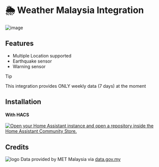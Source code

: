 # 🌦 Weather Malaysia Integration

![image](https://github.com/user-attachments/assets/b712ea13-ebc3-4813-b6b8-1e1049e7165e)

## Features
- Multiple Location supported
- Earthquake sensor
- Warning sensor

> [!Tip]
> This integration provides ONLY weekly data (7 days) at the moment

## Installation
#### With HACS
[![Open your Home Assistant instance and open a repository inside the Home Assistant Community Store.](https://my.home-assistant.io/badges/hacs_repository.svg)](https://my.home-assistant.io/redirect/hacs_repository/?owner=zubir2k&repository=homeassistant-malaysiaweather&category=integration)

## Credits
![logo](https://github.com/user-attachments/assets/eb467f55-6cb9-4420-ab5e-7bdd3b28be9c) Data provided by MET Malaysia via [data.gov.my](https://data.gov.my/)

